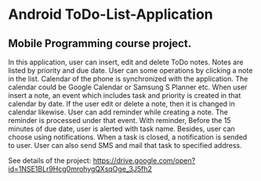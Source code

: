 # Android ToDo-List-Application

## Mobile Programming course project.

In this application, user can insert, edit and delete ToDo notes. Notes are listed by priority
and due date. User can some operations by clicking a note in the list.
Calendar of the phone is synchronized with the application. The calendar could be Google
Calendar or Samsung S Planner etc. When user insert a note, an event which includes task
and priority is created in that calendar by date. If the user edit or delete a note, then it is
changed in calendar likewise.
User can add reminder while creating a note. The reminder is processed under that event.
With reminder, Before the 15 minutes of due date, user is alerted with task name.
Besides, user can choose using notifications. When a task is closed, a notification is sended
to user.
User can also send SMS and mail that task to specified address.

See details of the project: https://drive.google.com/open?id=1NSE1BLr9Hcg0mrohygQXsqOge_3J5fh2
